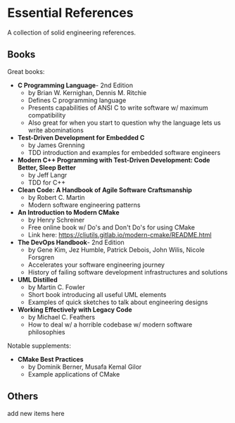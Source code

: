 # Essential References
A collection of solid engineering references.

## Books
Great books:
- **C Programming Language**- 2nd Edition
  - by Brian W. Kernighan, Dennis M. Ritchie
  - Defines C programming language
  - Presents capabilities of ANSI C to write software w/ maximum compatibility
  - Also great for when you start to question why the language lets us write abominations
- **Test-Driven Development for Embedded C**
  - by James Grenning
  - TDD introduction and examples for embedded software engineers
- **Modern C++ Programming with Test-Driven Development: Code Better, Sleep Better**
  - by Jeff Langr
  - TDD for C++
- **Clean Code: A Handbook of Agile Software Craftsmanship**
  - by Robert C. Martin
  - Modern software engineering patterns 
- **An Introduction to Modern CMake**
  - by Henry Schreiner
  - Free online book w/ Do's and Don't Do's for using CMake
  - Link here: https://cliutils.gitlab.io/modern-cmake/README.html
- **The DevOps Handbook**- 2nd Edition
  - by Gene Kim, Jez Humble, Patrick Debois, John Wilis, Nicole Forsgren
  - Accelerates your software engineering journey
  - History of failing software development infrastructures and solutions
- **UML Distilled**
  - by Martin C. Fowler
  - Short book introducing all useful UML elements
  - Examples of quick sketches to talk about engineering designs
- **Working Effectively with Legacy Code**
  - by Michael C. Feathers
  - How to deal w/ a horrible codebase w/ modern software philosophies

Notable supplements: 
- **CMake Best Practices**
  - by Dominik Berner, Musafa Kemal Gilor
  - Example applications of CMake

## Others
add new items here